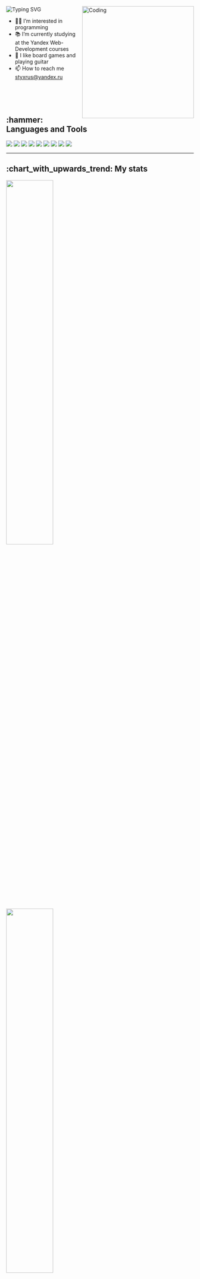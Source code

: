 <img src="https://readme-typing-svg.herokuapp.com?font=Fira+Code&size=20&duration=3500&pause=1000&color=00fc00&multiline=true&width=450&height=60&lines=Hi%2C+I%E2%80%99m+Ruslan+Yarmukhametov;And+I%60m+a+beginner+FrontEnd+Developer" alt="Typing SVG" />
<img align="right" alt="Coding" width="300" src="https://camo.githubusercontent.com/c1dcb74cc1c1835b1d716f5051499a2814c683c806b15f04b0eba492863703e9/68747470733a2f2f63646e2e6472696262626c652e636f6d2f75736572732f3733303730332f73637265656e73686f74732f363538313234332f6176656e746f2e676966">

- 👨‍💻 I’m interested in programming
- 📚 I’m currently studying at the Yandex Web-Development courses
- 🎸 I like board games and playing guitar
- 📫 How to reach me styxrus@yandex.ru

<br>
<br>
<br>

<h2>:hammer: Languages and Tools</h3>

<img src="https://img.shields.io/badge/html5-003140?style=for-the-badge&logo=html5"/> <img src="https://img.shields.io/badge/css3-003140?style=for-the-badge&logo=css3"/> <img src="https://img.shields.io/badge/javascript-003140?style=for-the-badge&logo=javascript"/> <img src="https://img.shields.io/badge/typescript-003140?style=for-the-badge&logo=typescript"/> <img src="https://img.shields.io/badge/react-003140?style=for-the-badge&logo=react"/> <img src="https://img.shields.io/badge/redux-003140?style=for-the-badge&logo=redux"/> <img src="https://img.shields.io/badge/nestjs-003140?style=for-the-badge&logo=nestjs"/> <img src="https://img.shields.io/badge/jest-003140?style=for-the-badge&logo=jest"/> <img src="https://img.shields.io/badge/cypress-003140?style=for-the-badge&logo=cypress"/>

---

<h2>:chart_with_upwards_trend: My stats</h3>

<img style="width: 50%;" src="https://github-readme-stats-ruslanyar.vercel.app//api?username=ruslanyar&hide=issues&count_private=true&show_icons=true&bg_color=003140&title_color=4ee077&text_color=CECECE&icon_color=4ee077&border_radius=5&border_color=4ee077" />
<img style="width: 50%;" src="https://github-readme-stats-ruslanyar.vercel.app//api/top-langs/?username=ruslanyar&layout=compact&bg_color=003140&title_color=4ee077&text_color=CECECE&border_radius=5&border_color=4ee077">
<img style="width: 50%;" src="https://streak-stats.demolab.com?user=ruslanyar&theme=dark&border_radius=5&date_format=j%20M%5B%20Y%5D&background=003140&ring=4ee077&fire=CD543C&sideNums=4ee077&currStreakLabel=CECECE&border=4ee077" />

---

[![codewars](https://www.codewars.com/users/ruslanyar/badges/small)](https://www.codewars.com/users/ruslanyar)
